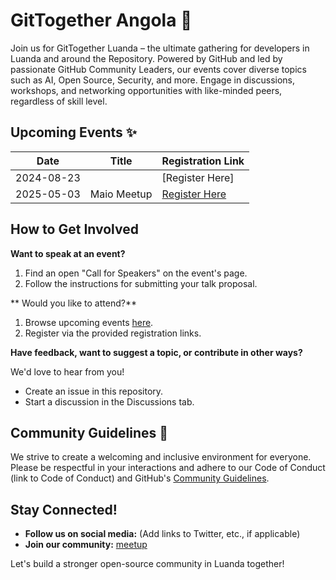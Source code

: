 # GitTogether Angola 🚀

Join us for GitTogether Luanda – the ultimate gathering for developers in Luanda and around the Repository. Powered by GitHub and led by passionate GitHub Community Leaders, our events cover diverse topics such as AI, Open Source, Security, and more. Engage in discussions, workshops, and networking opportunities with like-minded peers, regardless of skill level. 

## Upcoming Events ✨

| Date | Title | Registration Link |
|---|---|---|
| 2024-08-23 | []() | [Register Here] | 
| 2025-05-03 | Maio Meetup | [Register Here](https://www.meetup.com/gittogether-luanda/events/307368097/?utm_medium=referral&utm_campaign=share-btn_savedevents_share_modal&utm_source=link) | 

## How to Get Involved

**Want to speak at an event?**

1. Find an open "Call for Speakers" on the event's page.
2. Follow the instructions for submitting your talk proposal.

** Would you like to attend?**

1. Browse upcoming events [here](https://www.meetup.com/gittogether-luanda/).
2. Register via the provided registration links.

**Have feedback, want to suggest a topic, or contribute in other ways?**

We'd love to hear from you! 

* Create an issue in this repository. 
* Start a discussion in the Discussions tab.

## Community Guidelines 🤝

We strive to create a welcoming and inclusive environment for everyone. Please be respectful in your interactions and adhere to our Code of Conduct (link to Code of Conduct) and GitHub's [Community Guidelines](https://docs.github.com/en/site-policy/github-terms/github-community-guidelines).

## Stay Connected! 

* **Follow us on social media:** (Add links to Twitter, etc., if applicable) 
* **Join our community:** [meetup](https://www.meetup.com/gittogether-luanda/)

Let's build a stronger open-source community in Luanda together! 
